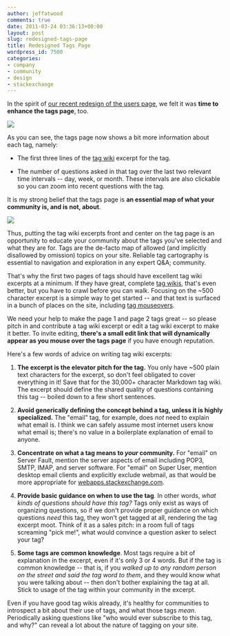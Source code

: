 ```yaml
---
author: jeffatwood
comments: true
date: 2011-03-24 03:36:13+00:00
layout: post
slug: redesigned-tags-page
title: Redesigned Tags Page
wordpress_id: 7500
categories:
- company
- community
- design
- stackexchange
---
```


In the spirit of [our recent redesign of the users page](http://blog.stackoverflow.com/2011/03/redesigned-users-page/), we felt it was **time to enhance the tags page**, too.

![](http://blog.stackoverflow.com/wp-content/uploads/redesigned-tags-page.png)

As you can see, the tags page now shows a bit more information about each tag, namely:





  * The first three lines of the [tag wiki](http://blog.stackoverflow.com/2010/08/tag-folksonomy-and-tag-synonyms/) excerpt for the tag.

  * The number of questions asked in that tag over the last two relevant time intervals -- day, week, or month. These intervals are also clickable so you can zoom into recent questions with the tag.


It is my strong belief that the tags page is **an essential map of what your community is, and is not, about**.

![](http://blog.stackoverflow.com/wp-content/uploads/old-map.png)

Thus, putting the tag wiki excerpts front and center on the tag page is an opportunity to educate your community about the tags you've selected and what they are for. Tags are the de-facto map of allowed (and implicitly disallowed by omission) topics on your site. Reliable tag cartography is essential to navigation and exploration in any expert Q&A; community.

That's why the first two pages of tags should have excellent tag wiki excerpts at a minimum. If they have great, complete [tag wikis](http://blog.stackoverflow.com/2010/08/tag-folksonomy-and-tag-synonyms/), that's even better, but you have to crawl before you can walk. Focusing on the ~500 character excerpt is a simple way to get started -- and that text is surfaced in a bunch of places on the site, including [tag mouseovers](http://blog.stackoverflow.com/2011/01/tag-favorites-and-tag-subscriptions/). 

We need your help to make the page 1 and page 2 tags great -- so please pitch in and contribute a tag wiki excerpt or edit a tag wiki excerpt to make it better. To invite editing, **there's a small edit link that will dynamically appear as you mouse over the tags page** if you have enough reputation. 

Here's a few words of advice on writing tag wiki excerpts:





  1. **The excerpt is the elevator pitch for the tag.** You only have ~500 plain text characters for the excerpt, so don't feel obligated to cover everything in it! Save that for the 30,000+ character Markdown tag wiki. The excerpt should define the shared quality of questions containing this tag -- boiled down to a few short sentences.

  2. **Avoid generically defining the concept behind a tag, unless it is highly specialized.** The "email" tag, for example, does _not_ need to explain what email is. I think we can safely assume most internet users know what email is; there's no value in a boilerplate explanation of email to anyone.

  3. **Concentrate on what a tag means to _your_ community.** For "email" on Server Fault, mention the server aspects of email including POP3, SMTP, IMAP, and server software. For "email" on Super User, mention desktop email clients and explicitly exclude webmail, as that would be more appropriate for [webapps.stackexchange.com](http://webapps.stackexchange.com).

  4. **Provide basic guidance on when to use the tag**. In other words, _what kinds of questions should have this tag?_ Tags only exist as ways of organizing questions, so if we don't provide proper guidance on which questions _need_ this tag, they won't get tagged at all, rendering the tag excerpt moot. Think of it as a sales pitch: in a room full of tags screaming "pick me!", what would convince a question asker to select your tag?

  5. **Some tags are common knowledge**. Most tags require a bit of explanation in the excerpt, even if it's only 3 or 4 words. But if the tag is common knowledge -- that is, if you _walked up to any random person on the street and said the tag word to them_, and they would know what you were talking about -- then don't bother explaining the tag at all. Stick to usage of the tag within your community in the excerpt.


Even if you have good tag wikis already, it's healthy for communities to introspect a bit about their use of tags, and what those tags _mean_. Periodically asking questions like "who would ever subscribe to this tag, and why?" can reveal a lot about the nature of tagging on your site.

